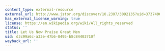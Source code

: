 ```yaml
---
content_type: external-resource
external_url: http://www.jstor.org/discover/10.2307/3092135?uid=3737496&uid=2129&uid=2&uid=70&uid=4&sid=55964589303
has_external_license_warning: true
license: https://en.wikipedia.org/wiki/All_rights_reserved
status: ''
title: Let Us Now Praise Great Men
uid: d3c99a6c-a33e-47b6-8495-b8c84403710f
wayback_url: ''
---
```

